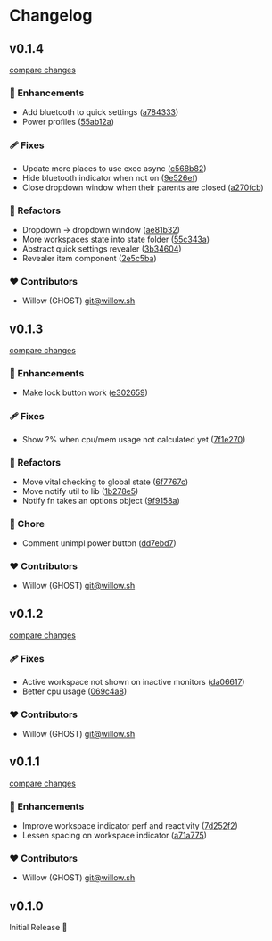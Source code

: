 # Changelog

## v0.1.4

[compare changes](https://github.com/ghostdevv/wshell/compare/v0.1.3...v0.1.4)

### 🚀 Enhancements

- Add bluetooth to quick settings ([a784333](https://github.com/ghostdevv/wshell/commit/a784333))
- Power profiles ([55ab12a](https://github.com/ghostdevv/wshell/commit/55ab12a))

### 🩹 Fixes

- Update more places to use exec async ([c568b82](https://github.com/ghostdevv/wshell/commit/c568b82))
- Hide bluetooth indicator when not on ([9e526ef](https://github.com/ghostdevv/wshell/commit/9e526ef))
- Close dropdown window when their parents are closed ([a270fcb](https://github.com/ghostdevv/wshell/commit/a270fcb))

### 💅 Refactors

- Dropdown -> dropdown window ([ae81b32](https://github.com/ghostdevv/wshell/commit/ae81b32))
- More workspaces state into state folder ([55c343a](https://github.com/ghostdevv/wshell/commit/55c343a))
- Abstract quick settings revealer ([3b34604](https://github.com/ghostdevv/wshell/commit/3b34604))
- Revealer item component ([2e5c5ba](https://github.com/ghostdevv/wshell/commit/2e5c5ba))

### ❤️ Contributors

- Willow (GHOST) <git@willow.sh>

## v0.1.3

[compare changes](https://github.com/ghostdevv/wshell/compare/v0.1.2...v0.1.3)

### 🚀 Enhancements

- Make lock button work ([e302659](https://github.com/ghostdevv/wshell/commit/e302659))

### 🩹 Fixes

- Show ?% when cpu/mem usage not calculated yet ([7f1e270](https://github.com/ghostdevv/wshell/commit/7f1e270))

### 💅 Refactors

- Move vital checking to global state ([6f7767c](https://github.com/ghostdevv/wshell/commit/6f7767c))
- Move notify util to lib ([1b278e5](https://github.com/ghostdevv/wshell/commit/1b278e5))
- Notify fn takes an options object ([9f9158a](https://github.com/ghostdevv/wshell/commit/9f9158a))

### 🏡 Chore

- Comment unimpl power button ([dd7ebd7](https://github.com/ghostdevv/wshell/commit/dd7ebd7))

### ❤️ Contributors

- Willow (GHOST) <git@willow.sh>

## v0.1.2

[compare changes](https://github.com/ghostdevv/wshell/compare/v0.1.1...v0.1.2)

### 🩹 Fixes

- Active workspace not shown on inactive monitors ([da06617](https://github.com/ghostdevv/wshell/commit/da06617))
- Better cpu usage ([069c4a8](https://github.com/ghostdevv/wshell/commit/069c4a8))

### ❤️ Contributors

- Willow (GHOST) <git@willow.sh>

## v0.1.1

[compare changes](https://github.com/ghostdevv/wshell/compare/v0.1.0...v0.1.1)

### 🚀 Enhancements

- Improve workspace indicator perf and reactivity ([7d252f2](https://github.com/ghostdevv/wshell/commit/7d252f2))
- Lessen spacing on workspace indicator ([a71a775](https://github.com/ghostdevv/wshell/commit/a71a775))

### ❤️ Contributors

- Willow (GHOST) <git@willow.sh>

## v0.1.0

Initial Release 🎉
